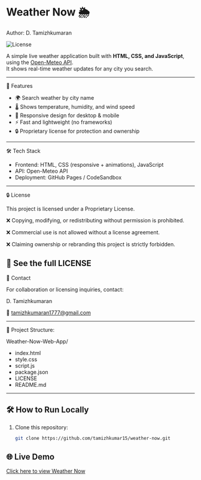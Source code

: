 # Weather Now 🌦️
Author: D. Tamizhkumaran

![License](https://img.shields.io/badge/License-Proprietary-blue.svg)

A simple live weather application built with **HTML, CSS, and JavaScript**, using the [Open-Meteo API](https://open-meteo.com/).  
It shows real-time weather updates for any city you search.

---

🚀 Features
- 🌍 Search weather by city name
- 🌡️ Shows temperature, humidity, and wind speed
- 📱 Responsive design for desktop & mobile
- ⚡ Fast and lightweight (no frameworks)
- 🔒 Proprietary license for protection and ownership
---

🛠️ Tech Stack
- Frontend: HTML, CSS (responsive + animations), JavaScript  
- API: Open-Meteo API  
- Deployment: GitHub Pages / CodeSandbox  

---

🔒 License

This project is licensed under a Proprietary License.

❌ Copying, modifying, or redistributing without permission is prohibited.

❌ Commercial use is not allowed without a license agreement.

❌ Claiming ownership or rebranding this project is strictly forbidden.

📌 See the full LICENSE
---

📧 Contact  

For collaboration or licensing inquiries, contact:

D. Tamizhkumaran

📩 [tamizhkumaran1777@gmail.com](mailto:tamizhkumaran1777@gmail.com)

---

📂 Project Structure:

Weather-Now-Web-App/

- index.html
- style.css
- script.js
- package.json
- LICENSE
- README.md
---

## 🛠️ How to Run Locally
1. Clone this repository:
   ```bash
   git clone https://github.com/tamizhkumar15/weather-now.git
## 🌐 Live Demo
[Click here to view Weather Now](https://tamizhkumar15.github.io/weather-now/)
